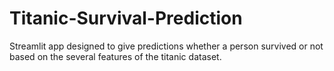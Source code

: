 # Titanic-Survival-Prediction
Streamlit app designed to give predictions whether a person survived or not based on the several features of the titanic dataset.
